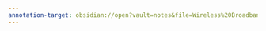 ```yaml
---
annotation-target: obsidian://open?vault=notes&file=Wireless%20Broadband%20Alliance%2F5G%20and%20Wi-Fi%20RAN%20Convergence.pdf
---
```

